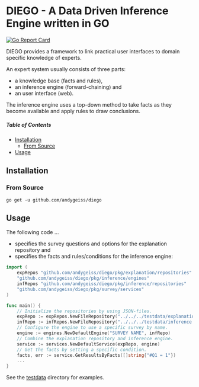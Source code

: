 # DIEGO - A Data Driven Inference Engine written in GO 

[![Go Report Card](https://goreportcard.com/badge/github.com/andygeiss/diego)](https://goreportcard.com/report/github.com/andygeiss/diego)

DIEGO provides a framework to link practical user interfaces to domain specific knowledge of experts.

An expert system usually consists of three parts:
* a knowledge base (facts and rules),
* an inference engine (forward-chaining) and
* an user interface (web).

The inference engine uses a top-down method to take facts as they become available and
apply rules to draw conclusions.

##### Table of Contents

- [Installation](README.md#installation)
    * [From Source](README.md#from-source)
- [Usage](README.md#usage)

## Installation

### From Source

    go get -u github.com/andygeiss/diego

## Usage

The following code ...
* specifies the survey questions and options for the explanation repository and
* specifies the facts and rules/conditions for the inference engine:

```go
import (
	expRepos "github.com/andygeiss/diego/pkg/explanation/repositories"
	"github.com/andygeiss/diego/pkg/inference/engines"
	infRepos "github.com/andygeiss/diego/pkg/inference/repositories"
	"github.com/andygeiss/diego/pkg/survey/services"
)

func main() {
    // Initialize the repositories by using JSON-files.
    expRepo := expRepos.NewFileRepository("../../../testdata/explanation.json")
    infRepo := infRepos.NewFileRepository("../../../testdata/inference.json")
    // Configure the engine to use a specific survey by name.
    engine := engines.NewDefaultEngine("SURVEY NAME", infRepo)
    // Combine the explanation repository and inference engine.
    service := services.NewDefaultService(expRepo, engine)
    // Get the facts by setting a specific condition.
    facts, err := service.GetResultsByFacts([]string{"#Q1 = 1"})
    ...    
}
```

See the [testdata](https://github.com/andygeiss/diego/tree/master/testdata) directory for examples.
